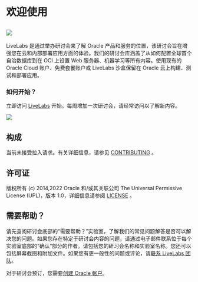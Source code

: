 # 欢迎使用

## [![](https://oracle-livelabs.github.io/common/images/livelabs-banner-formarketplace.png)](https://developer.oracle.com/livelabs)

LiveLabs 是通过举办研讨会来了解 Oracle 产品和服务的位置，该研讨会旨在增强您在云和内部部署应用方面的体验。我们的研讨会库涵盖了从如何配置全球首个自治数据库到在 OCI 上设置 Web 服务器、机器学习等所有内容。使用现有的 Oracle Cloud 账户、免费套餐账户或 LiveLabs 沙盒保留在 Oracle 云上构建、测试和部署应用。

### 如何开始？

立即访问 [LiveLabs](https://developer.oracle.com/livelabs) 开始。每周增加一次研讨会，请经常访问以了解新内容。

[![](https://oracle-livelabs.github.io/common/images/livelabs-new-skin.png)](https://developer.oracle.com/livelabs)

## 构成

当前未接受拉入请求。有关详细信息，请参见 [CONTRIBUTING](CONTRIBUTING.md) 。

## 许可证

版权所有 (c) 2014,2022 Oracle 和/或其关联公司 The Universal Permissive License (UPL)，版本 1.0，详细信息请参阅 [LICENSE](LICENSE.txt) 。

## 需要帮助？

请先查阅研讨会底部的“需要帮助？”实验室，了解我们的常见问题解答是否可以解决您的问题。如果您存在特定于研讨会内容的问题，请通过电子邮件联系位于每个实验室底部的“确认”部分的作者。请包括您的研习会名称和实验室名称。您还可以包括屏幕截图和附加文件。如果您有更一般性的问题或评论，请[联系 LiveLabs 团队](mailto:livelabs-help_us@oracle.com)。

对于研讨会预订，您需要[创建 Oracle 帐户](https://profile.oracle.com/myprofile/account/create-account.jspx)。